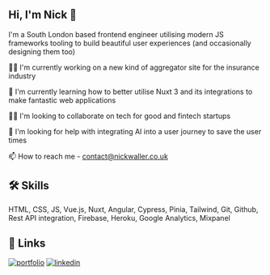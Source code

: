 ## Hi, I'm Nick 👋
I'm a South London based frontend engineer utilising modern JS frameworks tooling to build beautiful user experiences (and occasionally designing them too)

👩‍💻 I'm currently working on a new kind of aggregator site for the insurance industry

🧠 I'm currently learning how to better utilise Nuxt 3 and its integrations to make fantastic web applications

👯‍♀️ I'm looking to collaborate on tech for good and fintech startups

🤔 I'm looking for help with integrating AI into a user journey to save the user times

📫 How to reach me - contact@nickwaller.co.uk


## 🛠 Skills
HTML, CSS, JS, Vue.js, Nuxt, Angular, Cypress, Pinia, Tailwind, Git, Github, Rest API integration, Firebase, Heroku, Google Analytics, Mixpanel


## 🔗 Links
[![portfolio](https://img.shields.io/badge/my_portfolio-000?style=for-the-badge&logo=ko-fi&logoColor=white)](https://nickwaller.couk/)
[![linkedin](https://img.shields.io/badge/linkedin-0A66C2?style=for-the-badge&logo=linkedin&logoColor=white)](https://www.linkedin.com/in/nickwaller/)

